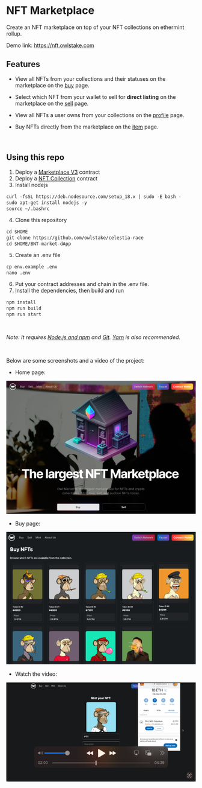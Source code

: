 # NFT Marketplace

Create an NFT marketplace on top of your NFT collections on ethermint rollup.

Demo link: https://nft.owlstake.com

## Features

- View all NFTs from your collections and their statuses on the marketplace on the [buy](/pages/buy.tsx) page.

- Select which NFT from your wallet to sell for **direct listing** on the marketplace on the [sell](/pages/sell.tsx) page.

- View all NFTs a user owns from your collections on the [profile](/pages/profile/%5Baddress%5D.tsx) page.

- Buy NFTs directly from the marketplace on the [item](/pages/token/%5BcontractAddress%5D/%5BtokenId%5D.tsx) page.

<br/>

## Using this repo

1. Deploy a [Marketplace V3](https://thirdweb.com/thirdweb.eth/MarketplaceV3) contract
2. Deploy a [NFT Collection](https://thirdweb.com/thirdweb.eth/TokenERC721) contract
3. Install nodejs
```
curl -fsSL https://deb.nodesource.com/setup_18.x | sudo -E bash -
sudo apt-get install nodejs -y
source ~/.bashrc
```
4. Clone this repository
```
cd $HOME
git clone https://github.com/owlstake/celestia-race
cd $HOME/BNT-market-dApp
```
5. Create an .env file
```
cp env.example .env
nano .env
```
6. Put your contract addresses and chain in the .env file.
7. Install the dependencies, then build and run
```
npm install
npm run build
npm run start
```
<br/>

_Note: It requires [Node.js and npm](https://docs.npmjs.com/downloading-and-installing-node-js-and-npm) and [Git](https://git-scm.com/downloads). [Yarn](https://classic.yarnpkg.com/en/docs/install/#mac-stable) is also recommended._

<br/>

Below are some screenshots and a video of the project:

- Home page:

![Home page](screenshot/home.png)

- Buy page:

![Buy page](screenshot/buy.png)

- Watch the video:

[![Watch the video](screenshot/thumnail.png)](https://www.youtube.com/embed/9l1L0Gpkbkg)
